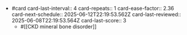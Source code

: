 - #card
  card-last-interval:: 4
  card-repeats:: 1
  card-ease-factor:: 2.36
  card-next-schedule:: 2025-06-12T22:19:53.562Z
  card-last-reviewed:: 2025-06-08T22:19:53.564Z
  card-last-score:: 3
	- #[[CKD mineral bone disorder]]